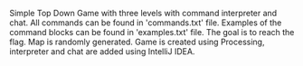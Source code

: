 Simple Top Down Game with three levels with command interpreter and chat. 
All commands can be found in 'commands.txt' file.
Examples of the command blocks can be found in 'examples.txt' file.
The goal is to reach the flag. Map is randomly generated. 
Game is created using Processing, interpreter and chat are added using IntelliJ IDEA. 